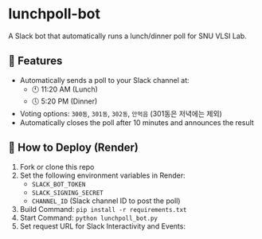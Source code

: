# lunchpoll-bot

A Slack bot that automatically runs a lunch/dinner poll for SNU VLSI Lab.

## 🍱 Features
- Automatically sends a poll to your Slack channel at:
  - 🕚 11:20 AM (Lunch)
  - 🕔 5:20 PM (Dinner)
- Voting options: `300동`, `301동`, `302동`, `안먹음` (301동은 저녁에는 제외)
- Automatically closes the poll after 10 minutes and announces the result

## 🚀 How to Deploy (Render)
1. Fork or clone this repo
2. Set the following environment variables in Render:
   - `SLACK_BOT_TOKEN`
   - `SLACK_SIGNING_SECRET`
   - `CHANNEL_ID` (Slack channel ID to post the poll)
3. Build Command: `pip install -r requirements.txt`
4. Start Command: `python lunchpoll_bot.py`
5. Set request URL for Slack Interactivity and Events:

